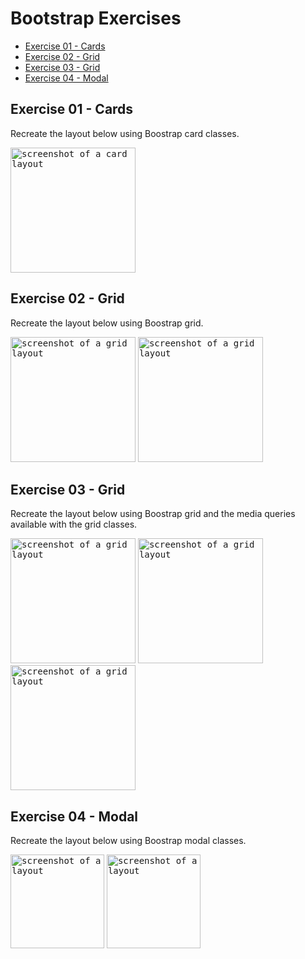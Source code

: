 # Bootstrap Exercises

- [Exercise 01 - Cards](#ex01)
- [Exercise 02 - Grid](#ex02)
- [Exercise 03 - Grid](#ex03)
- [Exercise 04 - Modal](#ex04)

## <a id="ex01"></a> Exercise 01 - Cards

Recreate the layout below using Boostrap card classes. 

<kbd><img src="../_assets/bootstrap-exercises/bootstrap-ex01-cards.png" height=200 alt="screenshot of a card layout"></kbd>

## <a id="ex02"></a> Exercise 02 - Grid

Recreate the layout below using Boostrap grid.

<kbd><img src="../_assets/bootstrap-exercises/bootstrap-ex02-grid-01.png" height=200 alt="screenshot of a grid layout"></kbd>
<kbd><img src="../_assets/bootstrap-exercises/bootstrap-ex02-grid-02.png" height=200 alt="screenshot of a grid layout"></kbd>

## <a id="ex03"></a> Exercise 03 - Grid

Recreate the layout below using Boostrap grid and the media queries available with the grid classes.

<kbd><img src="../_assets/bootstrap-exercises/bootstrap-ex03-grid-01.png" height=200 alt="screenshot of a grid layout"></kbd>
<kbd><img src="../_assets/bootstrap-exercises/bootstrap-ex03-grid-02.png" height=200 alt="screenshot of a grid layout"></kbd>
<kbd><img src="../_assets/bootstrap-exercises/bootstrap-ex03-grid-03.png" height=200 alt="screenshot of a grid layout"></kbd>

## <a id="ex04"></a> Exercise 04 - Modal

Recreate the layout below using Boostrap modal classes.

<kbd><img src="../_assets/bootstrap-exercises/bootstrap-ex04-modal-01.png" height=150 alt="screenshot of a layout"></kbd>
<kbd><img src="../_assets/bootstrap-exercises/bootstrap-ex04-modal-02.png" height=150 alt="screenshot of a layout"></kbd>
